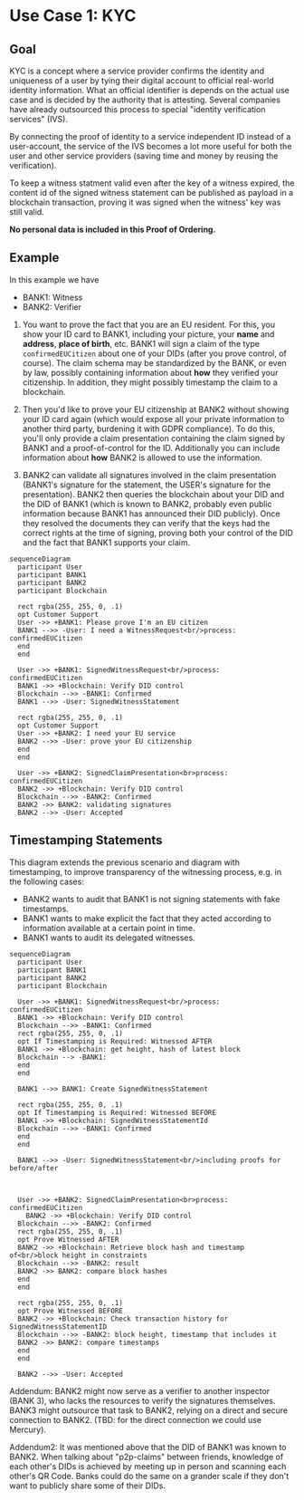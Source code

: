# Use Case 1: KYC

## Goal

KYC is a concept where a service provider confirms the identity and uniqueness of a user by tying their digital account to official real-world identity information. What an official identifier is depends on the actual use case and is decided by the authority that is attesting. Several companies have already outsourced this process to special "identity verification services" (IVS).

By connecting the proof of identity to a service independent ID instead of a user-account, the service of the IVS becomes a lot more useful for both the user and other service providers (saving time and money by reusing the verification).

To keep a witness statment valid even after the key of a witness expired, the content id of the signed witness statement can be published as payload in a blockchain transaction, proving it was signed when the witness' key was still valid. 

**No personal data is included in this Proof of Ordering.**


## Example

In this example we have
- BANK1: Witness
- BANK2: Verifier

1. You want to prove the fact that you are an EU resident. For this, you show your ID card to BANK1, including your picture, your **name** and **address**, **place of birth**, etc. BANK1 will sign a claim of the type `confirmedEUCitizen` about one of your DIDs (after you prove control, of course). The claim schema may be standardized by the BANK, or even by law, possibly containing information about **how** they verified your citizenship. In addition, they might possibly timestamp the claim to a blockchain.

2. Then you'd like to prove your EU citizenship at BANK2 without showing your ID card again (which would expose all your private information to another third party, burdening it with GDPR compliance). To do this, you'll only provide a claim presentation containing the claim signed by BANK1 and a proof-of-control for the ID. Additionally you can include information about **how** BANK2 is allowed to use the information.

3. BANK2 can validate all signatures involved in the claim presentation (BANK1's signature for the statement, the USER's signature for the presentation). BANK2 then queries the blockchain about your DID and the DID of BANK1 (which is known to BANK2, probably even public information because BANK1 has announced their DID publicly). Once they resolved the documents they can verify that the keys had the correct rights at the time of signing, proving both your control of the DID and the fact that BANK1 supports your claim. 

```mermaid
sequenceDiagram
  participant User
  participant BANK1
  participant BANK2
  participant Blockchain
  
  rect rgba(255, 255, 0, .1)
  opt Customer Support
  User ->> +BANK1: Please prove I'm an EU citizen
  BANK1 -->> -User: I need a WitnessRequest<br/>process: confirmedEUCitizen
  end
  end
  
  User ->> +BANK1: SignedWitnessRequest<br/>process: confirmedEUCitizen
  BANK1 ->> +Blockchain: Verify DID control
  Blockchain -->> -BANK1: Confirmed
  BANK1 -->> -User: SignedWitnessStatement 
  
  rect rgba(255, 255, 0, .1)
  opt Customer Support
  User ->> +BANK2: I need your EU service
  BANK2 -->> -User: prove your EU citizenship
  end
  end
  
  User ->> +BANK2: SignedClaimPresentation<br>process: confirmedEUCitizen
  BANK2 ->> +Blockchain: Verify DID control
  Blockchain -->> -BANK2: Confirmed
  BANK2 ->> BANK2: validating signatures
  BANK2 -->> -User: Accepted
```

## Timestamping Statements

This diagram extends the previous scenario and diagram with timestamping, to improve transparency of the witnessing process, e.g. in the following cases:
 - BANK2 wants to audit that BANK1 is not signing statements with fake timestamps.
 - BANK1 wants to make explicit the fact that they acted according to information available at a certain point in time.
 - BANK1 wants to audit its delegated witnesses.

```mermaid
sequenceDiagram
  participant User
  participant BANK1
  participant BANK2
  participant Blockchain

  User ->> +BANK1: SignedWitnessRequest<br/>process: confirmedEUCitizen
  BANK1 ->> +Blockchain: Verify DID control
  Blockchain -->> -BANK1: Confirmed
  rect rgba(255, 255, 0, .1)
  opt If Timestamping is Required: Witnessed AFTER
  BANK1 ->> +Blockchain: get height, hash of latest block
  Blockchain --> -BANK1: 
  end
  end

  BANK1 -->> BANK1: Create SignedWitnessStatement
  
  rect rgba(255, 255, 0, .1)
  opt If Timestamping is Required: Witnessed BEFORE
  BANK1 ->> +Blockchain: SignedWitnessStatementId
  Blockchain -->> -BANK1: Confirmed
  end
  end
  
  BANK1 -->> -User: SignedWitnessStatement<br/>including proofs for before/after
  
  
  
  User ->> +BANK2: SignedClaimPresentation<br>process: confirmedEUCitizen
    BANK2 ->> +Blockchain: Verify DID control
  Blockchain -->> -BANK2: Confirmed
  rect rgba(255, 255, 0, .1)
  opt Prove Witnessed AFTER
  BANK2 ->> +Blockchain: Retrieve block hash and timestamp of<br/>block height in constraints
  Blockchain -->> -BANK2: result
  BANK2 ->> BANK2: compare block hashes
  end
  end
  
  rect rgba(255, 255, 0, .1)
  opt Prove Witnessed BEFORE
  BANK2 ->> +Blockchain: Check transaction history for SignedWitnessStatementID
  Blockchain -->> -BANK2: block height, timestamp that includes it
  BANK2 ->> BANK2: compare timestamps
  end
  end
  
  BANK2 -->> -User: Accepted
```

Addendum: BANK2 might now serve as a verifier to another inspector (BANK 3), who lacks the resources to verify the signatures themselves. BANK3 might outsource that task to BANK2, relying on a direct and secure connection to BANK2.
(TBD: for the direct connection we could use Mercury).

Addendum2: It was mentioned above that the DID of BANK1 was known to BANK2. When talking about "p2p-claims" between friends, knowledge of each other's DIDs is achieved by meeting up in person and scanning each other's QR Code. Banks could do the same on a grander scale if they don't want to publicly share some of their DIDs.

